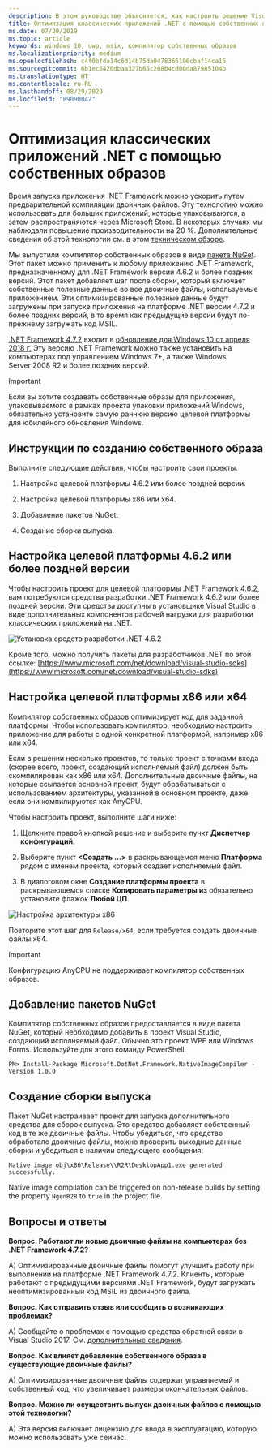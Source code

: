 ```yaml
---
description: В этом руководстве объясняется, как настроить решение Visual Studio для оптимизации двоичных файлов приложения с помощью собственных образов.
title: Оптимизация классических приложений .NET с помощью собственных образов
ms.date: 07/29/2019
ms.topic: article
keywords: windows 10, uwp, msix, компилятор собственных образов
ms.localizationpriority: medium
ms.openlocfilehash: c4f0bfda14c6d14b75da0478366196cbaf14ca16
ms.sourcegitcommit: 6b1ec6420dbaa327b65c208b4cd00da87985104b
ms.translationtype: HT
ms.contentlocale: ru-RU
ms.lasthandoff: 08/29/2020
ms.locfileid: "89090042"
---
```

# <a name="optimize-your-net-desktop-apps-with-native-images"></a>Оптимизация классических приложений .NET с помощью собственных образов

Время запуска приложения .NET Framework можно ускорить путем предварительной компиляции двоичных файлов. Эту технологию можно использовать для больших приложений, которые упаковываются, а затем распространяются через Microsoft Store. В некоторых случаях мы наблюдали повышение производительности на 20 %. Дополнительные сведения об этой технологии см. в этом [техническом обзоре](https://github.com/dotnet/coreclr/blob/master/Documentation/botr/readytorun-overview.md).

Мы выпустили компилятор собственных образов в виде [пакета NuGet](https://www.nuget.org/packages/Microsoft.DotNet.Framework.NativeImageCompiler). Этот пакет можно применить к любому приложению .NET Framework, предназначенному для .NET Framework версии 4.6.2 и более поздних версий. Этот пакет добавляет шаг после сборки, который включает собственные полезные данные во все двоичные файлы, используемые приложением. Эти оптимизированные полезные данные будут загружены при запуске приложения на платформе .NET версии 4.7.2 и более поздних версий, в то время как предыдущие версии будут по-прежнему загружать код MSIL.

[.NET Framework 4.7.2](https://blogs.msdn.microsoft.com/dotnet/2018/04/30/announcing-the-net-framework-4-7-2/) входит в [обновление для Windows 10 от апреля 2018 г.](https://blogs.windows.com/windowsexperience/2018/04/30/how-to-get-the-windows-10-april-2018-update/) Эту версию .NET Framework можно также установить на компьютерах под управлением Windows 7+, а также Windows Server 2008 R2 и более поздних версий.

> [!IMPORTANT]
> Если вы хотите создавать собственные образы для приложения, упаковываемого в рамках проекта упаковки приложений Windows, обязательно установите самую раннюю версию целевой платформы для юбилейного обновления Windows.

## <a name="how-to-produce-native-images"></a>Инструкции по созданию собственного образа

Выполните следующие действия, чтобы настроить свои проекты.

1. Настройка целевой платформы 4.6.2 или более поздней версии.

2. Настройка целевой платформы x86 или x64. 

3. Добавление пакетов NuGet.

4. Создание сборки выпуска.

## <a name="configure-the-target-framework-as-462-or-above"></a>Настройка целевой платформы 4.6.2 или более поздней версии

Чтобы настроить проект для целевой платформы .NET Framework 4.6.2, вам потребуются средства разработки .NET Framework 4.6.2 или более поздней версии. Эти средства доступны в установщике Visual Studio в виде дополнительных компонентов рабочей нагрузки для разработки классических приложений на .NET.

![Установка средств разработки .NET 4.6.2](images/install-4.6.2-devpack.png)

Кроме того, можно получить пакеты для разработчиков .NET по этой ссылке: [https://www.microsoft.com/net/download/visual-studio-sdks](https://www.microsoft.com/net/download/visual-studio-sdks)

## <a name="configure-the-target-platform-as-x86-or-x64"></a>Настройка целевой платформы x86 или x64

Компилятор собственных образов оптимизирует код для заданной платформы. Чтобы использовать компилятор, необходимо настроить приложение для работы с одной конкретной платформой, например x86 или x64.

Если в решении несколько проектов, то только проект с точками входа (скорее всего, проект, создающий исполняемый файл) должен быть скомпилирован как x86 или x64. Дополнительные двоичные файлы, на которые ссылается основной проект, будут обрабатываться с использованием архитектуры, указанной в основном проекте, даже если они компилируются как AnyCPU.

Чтобы настроить проект, выполните шаги ниже:

1. Щелкните правой кнопкой решение и выберите пункт **Диспетчер конфигураций**.

2. Выберите пункт **<Создать …>** в раскрывающемся меню **Платформа** рядом с именем проекта, который создает исполняемый файл.

3. В диалоговом окне **Создание платформы проекта** в раскрывающемся списке **Копировать параметры из** обязательно установите флажок **Любой ЦП**.

![Настройка архитектуры x86](images/configure-x86.png)

Повторите этот шаг для `Release/x64`, если требуется создать двоичные файлы x64.

>[!IMPORTANT]
> Конфигурацию AnyCPU не поддерживает компилятор собственных образов.

## <a name="add-the-nuget-packages"></a>Добавление пакетов NuGet

Компилятор собственных образов предоставляется в виде пакета NuGet, который необходимо добавить в проект Visual Studio, создающий исполняемый файл. Обычно это проект WPF или Windows Forms. Используйте для этого команду PowerShell.

```PS
PM> Install-Package Microsoft.DotNet.Framework.NativeImageCompiler -Version 1.0.0
```

## <a name="create-a-release-build"></a>Создание сборки выпуска

Пакет NuGet настраивает проект для запуска дополнительного средства для сборок выпуска. Это средство добавляет собственный код в те же двоичные файлы.
Чтобы убедиться, что средство обработало двоичные файлы, можно проверить выходные данные сборки и убедиться в наличии следующего сообщения:

```
Native image obj\x86\Release\\R2R\DesktopApp1.exe generated successfully.
```

Native image compilation can be triggered on non-release builds by setting the property `NgenR2R` to `true` in the project file.

## <a name="faq"></a>Вопросы и ответы

**Вопрос. Работают ли новые двоичные файлы на компьютерах без .NET Framework 4.7.2?**

А) Оптимизированные двоичные файлы помогут улучшить работу при выполнении на платформе .NET Framework 4.7.2. Клиенты, которые работают с предыдущими версиями .NET Framework, будут загружать неоптимизированный код MSIL из двоичного файла.

**Вопрос. Как отправить отзыв или сообщить о возникающих проблемах?**

А) Сообщайте о проблемах с помощью средства обратной связи в Visual Studio 2017. См. [дополнительные сведения](/visualstudio/ide/how-to-report-a-problem-with-visual-studio-2017).

**Вопрос. Как влияет добавление собственного образа в существующие двоичные файлы?**

А) Оптимизированные двоичные файлы содержат управляемый и собственный код, что увеличивает размеры окончательных файлов.

**Вопрос. Можно ли осуществить выпуск двоичных файлов с помощью этой технологии?**

А) Эта версия включает лицензию для ввода в эксплуатацию, которую можно использовать уже сейчас.
